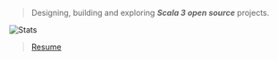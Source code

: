 >Designing, building and exploring ***Scala 3 open source*** projects.

![Stats](https://github-readme-stats.vercel.app/api?username=objektwerks&show_icons=true&hide_border=true)

<!-- * Top annual commits:  ***14,621*** -->
<!-- * Top monthly commits: ***1,793*** -->

>[Resume](https://github.com/objektwerks/resume)
